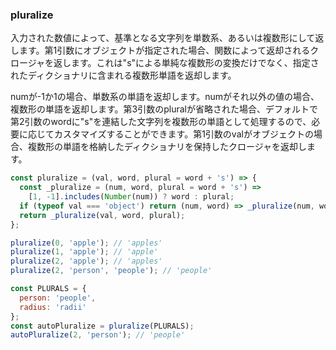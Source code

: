 ### pluralize

入力された数値によって、基準となる文字列を単数系、あるいは複数形にして返します。第1引数にオブジェクトが指定された場合、関数によって返却されるクロージャを返します。これは"s"による単純な複数形の変換だけでなく、指定されたディクショナリに含まれる複数形単語を返却します。

numが-1か1の場合、単数系の単語を返却します。numがそれ以外の値の場合、複数形の単語を返却します。第3引数のpluralが省略された場合、デフォルトで第2引数のwordに"s"を連結した文字列を複数形の単語として処理するので、必要に応じてカスタマイズすることができます。第1引数のvalがオブジェクトの場合、複数形の単語を格納したディクショナリを保持したクロージャを返却します。

```js
const pluralize = (val, word, plural = word + 's') => {
  const _pluralize = (num, word, plural = word + 's') =>
    [1, -1].includes(Number(num)) ? word : plural;
  if (typeof val === 'object') return (num, word) => _pluralize(num, word, val[word]);
  return _pluralize(val, word, plural);
};
```

```js
pluralize(0, 'apple'); // 'apples'
pluralize(1, 'apple'); // 'apple'
pluralize(2, 'apple'); // 'apples'
pluralize(2, 'person', 'people'); // 'people'

const PLURALS = {
  person: 'people',
  radius: 'radii'
};
const autoPluralize = pluralize(PLURALS);
autoPluralize(2, 'person'); // 'people'
```
